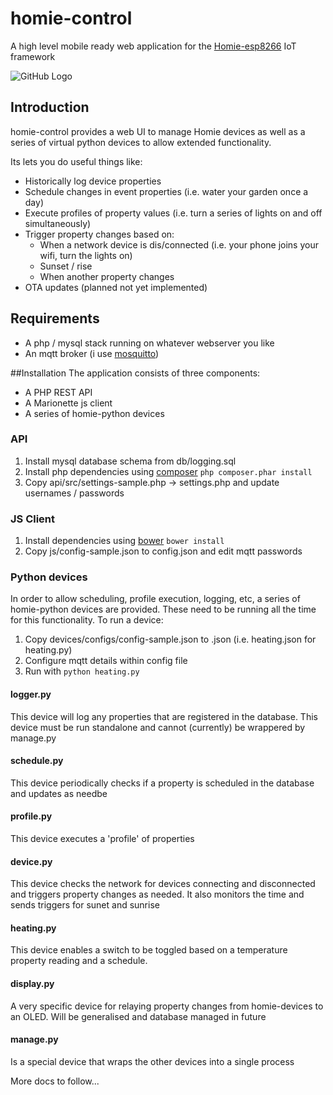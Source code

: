 # homie-control

A high level mobile ready web application for the [Homie-esp8266](https://github.com/marvinroger/homie-esp8266) IoT framework

![GitHub Logo](https://github.com/stufisher/homie-control/blob/master/client/screenshots/irrigation.png)

Introduction
----
homie-control provides a web UI to manage Homie devices as well as a series of virtual python devices to allow extended functionality. 

Its lets you do useful things like:
* Historically log device properties
* Schedule changes in event properties (i.e. water your garden once a day)
* Execute profiles of property values (i.e. turn a series of lights on and off simultaneously)
* Trigger property changes based on: 
    * When a network device is dis/connected (i.e. your phone joins your wifi, turn the lights on)
    * Sunset / rise
    * When another property changes
* OTA updates (planned not yet implemented)

## Requirements
* A php / mysql stack running on whatever webserver you like
* An mqtt broker (i use [mosquitto](https://mosquitto.org/))

##Installation
The application consists of three components:
* A PHP REST API
* A Marionette js client
* A series of homie-python devices

### API
1. Install mysql database schema from db/logging.sql
2. Install php dependencies using [composer](https://getcomposer.org/) ```php composer.phar install```
3. Copy api/src/settings-sample.php -> settings.php and update usernames / passwords

### JS Client
1. Install dependencies using [bower](https://bower.io/) ```bower install```
2. Copy js/config-sample.json to config.json and edit mqtt passwords

### Python devices
In order to allow scheduling, profile execution, logging, etc, a series of homie-python devices are provided. These need to be running all the time for this functionality.
To run a device:

1. Copy devices/configs/config-sample.json to <device-name>.json (i.e. heating.json for heating.py)
2. Configure mqtt details within config file
3. Run with ```python heating.py```

#### logger.py
This device will log any properties that are registered in the database. This device must be run standalone and cannot (currently) be wrappered by manage.py

#### schedule.py
This device periodically checks if a property is scheduled in the database and updates as needbe

#### profile.py
This device executes a 'profile' of properties
#### device.py
This device checks the network for devices connecting and disconnected and triggers property changes as needed. It also monitors the time and sends triggers for sunet and sunrise
#### heating.py
This device enables a switch to be toggled based on a temperature property reading and a schedule.
#### display.py
A very specific device for relaying property changes from homie-devices to an OLED. Will be generalised and database managed in future

#### manage.py
Is a special device that wraps the other devices into a single process

More docs to follow...
